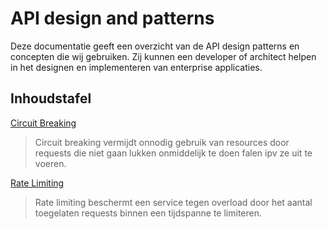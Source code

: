 # API design and patterns

Deze documentatie geeft een overzicht van de API design patterns en concepten die wij gebruiken. Zij kunnen een developer of architect helpen in het designen en implementeren van enterprise applicaties.

## Inhoudstafel

[Circuit Breaking](/patterns/circuit-breaking.md)
> Circuit breaking vermijdt onnodig gebruik van resources door requests die niet gaan lukken onmiddelijk te doen falen ipv ze uit te voeren.
  
[Rate Limiting](/patterns/rate-limiting.md)  
> Rate limiting beschermt een service tegen overload door het aantal toegelaten requests binnen een tijdspanne te limiteren.
